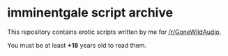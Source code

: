 # imminentgale script archive

This repository contains erotic scripts written by me for [/r/GoneWildAudio](https://www.reddit.com/r/gonewildaudio). 

You must be at least **+18** years old to read them.
